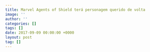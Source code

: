 ```yaml
---
title: Marvel Agents of Shield terá personagem querido de volta
image: ''
author: ''
categories: []
tags: []
date: 2017-09-09 00:00:00 +0000
layout: post
tag: []
---
```

